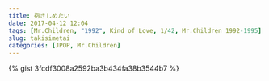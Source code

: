 ```yaml
---
title: 抱きしめたい
date: 2017-04-12 12:04
tags: [Mr.Children, "1992", Kind of Love, 1/42, Mr.Children 1992-1995]
slug: takisimetai
categories: [JPOP, Mr.Children]
---
```


{% gist 3fcdf3008a2592ba3b434fa38b3544b7 %}
